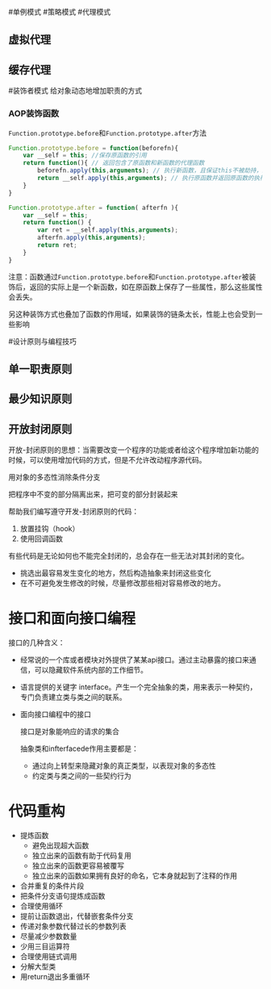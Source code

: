 #单例模式
#策略模式
#代理模式
 ## 虚拟代理
 ## 缓存代理
 
 #装饰者模式
给对象动态地增加职责的方式
### AOP装饰函数

`Function.prototype.before`和`Function.prototype.after`方法

```javascript
Function.prototype.before = function(beforefn){
    var __self = this; //保存原函数的引用
    return function(){ // 返回包含了原函数和新函数的代理函数
        beforefn.apply(this,arguments); // 执行新函数，且保证this不被劫持，新函数接受的参数也会被原封不动地传入原函数，新函数在原函数之前执行
        return __self.apply(this,arguments); // 执行原函数并返回原函数的执行结果，并且保证this不被劫持
    }
} 

Function.prototype.after = function( afterfn ){
    var __self = this;
    return function() {
        var ret = __self.apply(this,arguments);
        afterfn.apply(this,arguments);
        return ret;
    }
}
```

注意：函数通过`Function.prototype.before`和`Function.prototype.after`被装饰后，返回的实际上是一个新函数，如在原函数上保存了一些属性，那么这些属性会丢失。

另这种装饰方式也叠加了函数的作用域，如果装饰的链条太长，性能上也会受到一些影响

#设计原则与编程技巧

## 单一职责原则
## 最少知识原则
## 开放封闭原则

开放-封闭原则的思想：当需要改变一个程序的功能或者给这个程序增加新功能的时候，可以使用增加代码的方式，但是不允许改动程序源代码。

用对象的多态性消除条件分支

把程序中不变的部分隔离出来，把可变的部分封装起来

帮助我们编写遵守开发-封闭原则的代码：
 1. 放置挂钩（hook）
 2. 使用回调函数
 
 有些代码是无论如何也不能完全封闭的，总会存在一些无法对其封闭的变化。
 
 * 挑选出最容易发生变化的地方，然后构造抽象来封闭这些变化
 * 在不可避免发生修改的时候，尽量修改那些相对容易修改的地方。
 
# 接口和面向接口编程

接口的几种含义：
* 经常说的一个库或者模块对外提供了某某api接口。通过主动暴露的接口来通信，可以隐藏软件系统内部的工作细节。
* 语言提供的关键字 interface。产生一个完全抽象的类，用来表示一种契约，专门负责建立类与类之间的联系。
* 面向接口编程中的接口
  
  接口是对象能响应的请求的集合
  
  抽象类和infterfacede作用主要都是：
  * 通过向上转型来隐藏对象的真正类型，以表现对象的多态性
  * 约定类与类之间的一些契约行为

# 代码重构

* 提炼函数
  * 避免出现超大函数
  * 独立出来的函数有助于代码复用
  * 独立出来的函数更容易被覆写
  * 独立出来的函数如果拥有良好的命名，它本身就起到了注释的作用
* 合并重复的条件片段
* 把条件分支语句提炼成函数
* 合理使用循环
* 提前让函数退出，代替嵌套条件分支
* 传递对象参数代替过长的参数列表
* 尽量减少参数数量
* 少用三目运算符
* 合理使用链式调用
* 分解大型类
* 用return退出多重循环
